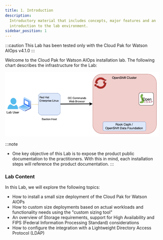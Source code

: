 ```yaml
---
title: 1. Introduction
description:
  Introductory material that includes concepts, major features and an
  introduction to the lab environment.
sidebar_position: 1
---
```


:::caution
This Lab has been tested only with the Cloud Pak for Watson AIOps v4.1.0 
:::

Welcome to the Cloud Pak for Watson AIOps installation lab.
The following chart describes the infrastructure for the Lab:

![](images/intro.drawio.png)

:::note
- One key objective of this Lab is to expose the product public documentation 
to the practitioners. With this in mind, each installation steps will reference 
the product documentation.
:::

### Lab Content

In this Lab, we will explore the following topics:

* How to install a small size deployment of the Cloud Pak for Watson AIOPs
* How to custom size deployments based on actual workloads and functionality needs using the "custom sizing tool"
* An overview of Storage requirements, support for High Availability and FIPS (Federal Information Processing Standard) considerations
* How to configure the integration with a Lightweight Directory Access Protocol (LDAP)

